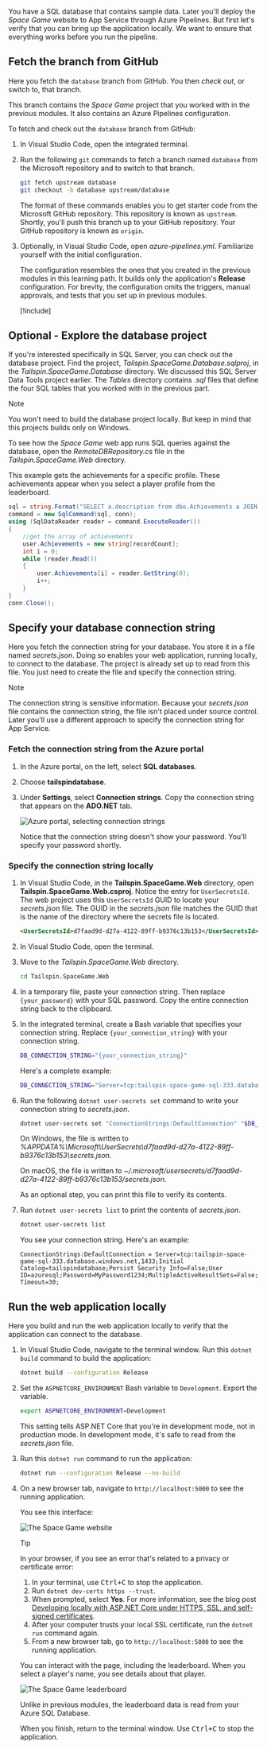 You have a SQL database that contains sample data. Later you'll deploy the _Space Game_ website to App Service through Azure Pipelines. But first let's verify that you can bring up the application locally. We want to ensure that everything works before you run the pipeline.

## Fetch the branch from GitHub

Here you fetch the `database` branch from GitHub. You then *check out*, or switch to, that branch.

This branch contains the _Space Game_ project that you worked with in the previous modules. It also contains an Azure Pipelines configuration.

To fetch and check out the `database` branch from GitHub:

1. In Visual Studio Code, open the integrated terminal.
1. Run the following `git` commands to fetch a branch named `database` from the Microsoft repository and to switch to that branch.

    ```bash
    git fetch upstream database
    git checkout -b database upstream/database
    ```

    The format of these commands enables you to get starter code from the Microsoft GitHub repository. This repository is known as `upstream`. Shortly, you'll push this branch up to your GitHub repository. Your GitHub repository is known as `origin`.

1. Optionally, in Visual Studio Code, open *azure-pipelines.yml*. Familiarize yourself with the initial configuration.

    The configuration resembles the ones that you created in the previous modules in this learning path. It builds only the application's **Release** configuration. For brevity, the configuration omits the triggers, manual approvals, and tests that you set up in previous modules.

    [!include[](../../shared/includes/pipeline-branches-note.md)]

## Optional - Explore the database project

If you're interested specifically in SQL Server, you can check out the database project. Find the project, *Tailspin.SpaceGame.Database.sqlproj*, in the *Tailspin.SpaceGame.Database* directory. We discussed this SQL Server Data Tools project earlier. The *Tables* directory contains *.sql* files that define the four SQL tables that you worked with in the previous part.

> [!NOTE]
> You won't need to build the database project locally. But keep in mind that this projects builds only on Windows.

To see how the _Space Game_ web app runs SQL queries against the database, open the *RemoteDBRepository.cs* file in the *Tailspin.SpaceGame.Web* directory.

This example gets the achievements for a specific profile. These achievements appear when you select a player profile from the leaderboard.

```cs
sql = string.Format("SELECT a.description from dbo.Achievements a JOIN dbo.ProfileAchievements pa on a.id = pa.achievementid WHERE pa.profileid = {0}", profileId);
command = new SqlCommand(sql, conn);
using (SqlDataReader reader = command.ExecuteReader())
{
    //get the array of achievements
    user.Achievements = new string[recordCount];
    int i = 0;
    while (reader.Read())
    {
        user.Achievements[i] = reader.GetString(0);
        i++;
    }
}
conn.Close();
```

## Specify your database connection string

Here you fetch the connection string for your database. You store it in a file named *secrets.json*. Doing so enables your web application, running locally, to connect to the database. The project is already set up to read from this file. You just need to create the file and specify the connection string.

> [!NOTE]
> The connection string is sensitive information. Because your *secrets.json* file contains the connection string, the file isn't placed under source control. Later you'll use a different approach to specify the connection string for App Service.

### Fetch the connection string from the Azure portal

1. In the Azure portal, on the left, select **SQL databases**.
1. Choose **tailspindatabase**.
1. Under **Settings**, select **Connection strings**. Copy the connection string that appears on the **ADO.NET** tab.

   ![Azure portal, selecting connection strings](../media/5-get-connection-string.png)

    Notice that the connection string doesn't show your password. You'll specify your password shortly.

### Specify the connection string locally

1. In Visual Studio Code, in the **Tailspin.SpaceGame.Web** directory, open **Tailspin.SpaceGame.Web.csproj**. Notice the entry for `UserSecretsId`. The web project uses this `UserSecretsId` GUID to locate your *secrets.json* file. The GUID in the *secrets.json* file matches the GUID that is the name of the directory where the secrets file is located.

    ```xml
    <UserSecretsId>d7faad9d-d27a-4122-89ff-b9376c13b153</UserSecretsId>
    ```
1. In Visual Studio Code, open the terminal.
1. Move to the *Tailspin.SpaceGame.Web* directory.

    ```bash
    cd Tailspin.SpaceGame.Web
    ```
1. In a temporary file, paste your connection string. Then replace `{your_password}` with your SQL password. Copy the entire connection string back to the clipboard.
1. In the integrated terminal, create a Bash variable that specifies your connection string. Replace `{your_connection_string}` with your connection string.

    ```bash
    DB_CONNECTION_STRING="{your_connection_string}"
    ```

    Here's a complete example:

    ```bash
    DB_CONNECTION_STRING="Server=tcp:tailspin-space-game-sql-333.database.windows.net,1433;Initial Catalog=tailspindatabase;Persist Security Info=False;User ID=azuresql;Password=MyPassword1234;MultipleActiveResultSets=False;Encrypt=True;TrustServerCertificate=False;Connection Timeout=30;"
    ```

1. Run the following `dotnet user-secrets set` command to write your connection string to *secrets.json*.

    ```bash
    dotnet user-secrets set "ConnectionStrings:DefaultConnection" "$DB_CONNECTION_STRING"
    ```

    On Windows, the file is written to *%APPDATA%\Microsoft\UserSecrets\d7faad9d-d27a-4122-89ff-b9376c13b153\secrets.json*.

    On macOS, the file is written to *~/.microsoft/usersecrets/d7faad9d-d27a-4122-89ff-b9376c13b153/secrets.json*.

    As an optional step, you can print this file to verify its contents. 

1. Run `dotnet user-secrets list` to print the contents of *secrets.json*.

    ```bash
    dotnet user-secrets list
    ```

    You see your connection string. Here's an example:

    ```output
    ConnectionStrings:DefaultConnection = Server=tcp:tailspin-space-game-sql-333.database.windows.net,1433;Initial Catalog=tailspindatabase;Persist Security Info=False;User ID=azuresql;Password=MyPassword1234;MultipleActiveResultSets=False;Encrypt=True;TrustServerCertificate=False;Connection Timeout=30;
    ```

## Run the web application locally

Here you build and run the web application locally to verify that the application can connect to the database.

1. In Visual Studio Code, navigate to the terminal window. Run this `dotnet build` command to build the application:

    ```bash
    dotnet build --configuration Release
    ```

1. Set the `ASPNETCORE_ENVIRONMENT` Bash variable to `Development`. Export the variable.

    ```bash
    export ASPNETCORE_ENVIRONMENT=Development
    ```

    This setting tells ASP.NET Core that you're in development mode, not in production mode. In development mode, it's safe to read from the *secrets.json* file.

1. Run this `dotnet run` command to run the application:

    ```bash
    dotnet run --configuration Release --no-build
    ```

1. On a new browser tab, navigate to `http://localhost:5000` to see the running application.

    You see this interface:

    ![The Space Game website](../media/5-space-game-top.png)

    > [!TIP]
    > In your browser, if you see an error that's related to a privacy or certificate error:
    > 1. In your terminal, use <kbd>Ctrl+C</kbd> to stop the application.
    > 1. Run `dotnet dev-certs https --trust`. 
    > 1. When prompted, select **Yes**. For more information, see the blog post [Developing locally with ASP.NET Core under HTTPS, SSL, and self-signed certificates](https://www.hanselman.com/blog/DevelopingLocallyWithASPNETCoreUnderHTTPSSSLAndSelfSignedCerts.aspx?azure-portal=true).
    > 1. After your computer trusts your local SSL certificate, run the `dotnet run` command again.
    > 1. From a new browser tab, go to `http://localhost:5000` to see the running application.

    You can interact with the page, including the leaderboard. When you select a player's name, you see details about that player.

    ![The Space Game leaderboard](../media/5-space-game-leaderboard-profile.png)

    Unlike in previous modules, the leaderboard data is read from your Azure SQL Database.

    When you finish, return to the terminal window. Use <kbd>Ctrl+C</kbd> to stop the application.